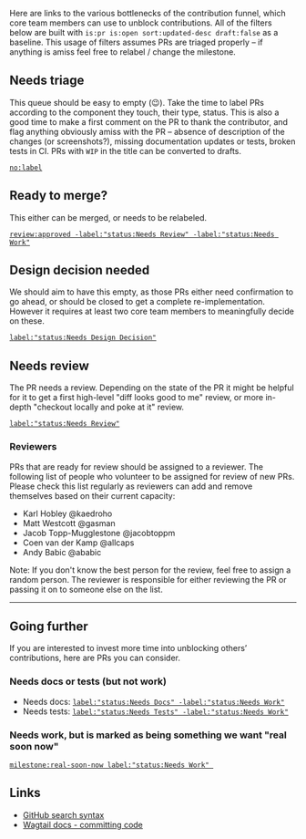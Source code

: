 Here are links to the various bottlenecks of the contribution funnel, which core team members can use to unblock contributions. All of the filters below are built with `is:pr is:open sort:updated-desc draft:false` as a baseline. This usage of filters assumes PRs are triaged properly – if anything is amiss feel free to relabel / change the milestone.

## Needs triage

This queue should be easy to empty (😉). Take the time to label PRs according to the component they touch, their type, status. This is also a good time to make a first comment on the PR to thank the contributor, and flag anything obviously amiss with the PR – absence of description of the changes (or screenshots?), missing documentation updates or tests, broken tests in CI. PRs with `WIP` in the title can be converted to drafts.

[`no:label`](https://github.com/wagtail/wagtail/pulls?q=is%3Apr+is%3Aopen+sort%3Aupdated-desc+no%3Alabel+draft%3Afalse)

## Ready to merge?

This either can be merged, or needs to be relabeled.

[`review:approved -label:"status:Needs Review" -label:"status:Needs Work"`](https://github.com/wagtail/wagtail/pulls?q=is%3Apr+is%3Aopen+draft%3Afalse+sort%3Aupdated-desc+review%3Aapproved+-label%3A%22status%3ANeeds+Review%22+-label%3A%22status%3ANeeds+Work%22)

## Design decision needed

We should aim to have this empty, as those PRs either need confirmation to go ahead, or should be closed to get a complete re-implementation. However it requires at least two core team members to meaningfully decide on these.

[`label:"status:Needs Design Decision"`](https://github.com/wagtail/wagtail/pulls?q=is%3Apr+is%3Aopen+draft%3Afalse+sort%3Aupdated-desc+label%3A%22status%3ANeeds+Design+Decision%22+)

## Needs review

The PR needs a review. Depending on the state of the PR it might be helpful for it to get a first high-level "diff looks good to me" review, or more in-depth "checkout locally and poke at it" review.

[`label:"status:Needs Review"`](https://github.com/wagtail/wagtail/pulls?q=is%3Apr+is%3Aopen+draft%3Afalse+sort%3Aupdated-desc+label%3A%22status%3ANeeds+Review%22+)

### Reviewers

PRs that are ready for review should be assigned to a reviewer. The following list of people who volunteer to be assigned for review of new PRs. Please check this list regularly as reviewers can add and remove themselves based on their current capacity:

 - Karl Hobley @kaedroho
 - Matt Westcott @gasman
 - Jacob Topp-Mugglestone @jacobtoppm
 - Coen van der Kamp @allcaps
 - Andy Babic @ababic

Note: If you don't know the best person for the review, feel free to assign a random person. The reviewer is responsible for either reviewing the PR or passing it on to someone else on the list.

---

## Going further

If you are interested to invest more time into unblocking others’ contributions, here are PRs you can consider.

### Needs docs or tests (but not work)

- Needs docs: [`label:"status:Needs Docs" -label:"status:Needs Work"`](https://github.com/wagtail/wagtail/pulls?q=is%3Apr+is%3Aopen+draft%3Afalse+sort%3Aupdated-desc+label%3A%22status%3ANeeds+Docs%22+-label%3A%22status%3ANeeds+Work%22+)
- Needs tests: [`label:"status:Needs Tests" -label:"status:Needs Work"`](https://github.com/wagtail/wagtail/pulls?q=is%3Apr+is%3Aopen+draft%3Afalse+sort%3Aupdated-desc+label%3A%22status%3ANeeds+Tests%22+-label%3A%22status%3ANeeds+Work%22+)

### Needs work, but is marked as being something we want "real soon now"

[`milestone:real-soon-now label:"status:Needs Work" `](https://github.com/wagtail/wagtail/pulls?q=is%3Apr+is%3Aopen+draft%3Afalse+sort%3Aupdated-desc+milestone%3Areal-soon-now+label%3A%22status%3ANeeds+Work%22+)

## Links

- [GitHub search syntax](https://help.github.com/en/github/searching-for-information-on-github/understanding-the-search-syntax)
- [Wagtail docs - committing code](https://docs.wagtail.io/en/latest/contributing/committing.html)